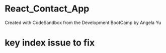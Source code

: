 # React_Contact_App

Created with CodeSandbox
from the Development BootCamp by Angela Yu

# key index issue to fix
